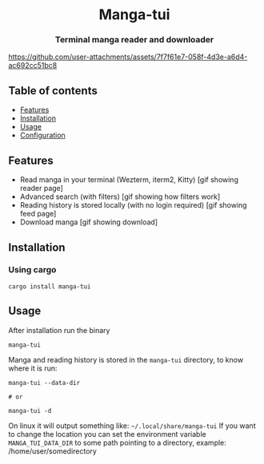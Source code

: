 <h1 align="center">
<strong>Manga-tui </strong>
</h1>

<h3 align="center">
    Terminal manga reader and downloader
</h3>

<p align="center">

https://github.com/user-attachments/assets/7f7f61e7-058f-4d3e-a6d4-ac692cc51bc8
    
</p>




## Table of contents

- [Features](#features)
- [Installation](#installation)
- [Usage](#usage)
- [Configuration](#configuration)

## Features

- Read manga in your terminal (Wezterm, iterm2, Kitty)
[gif showing reader page]
- Advanced search (with filters)
[gif showing how filters work]
- Reading history is stored locally (with no login required)
[gif showing feed page]
- Download manga
[gif showing download]

## Installation

### Using cargo

```shell
cargo install manga-tui
```


## Usage

After installation run the binary

```shell
manga-tui
```

Manga and reading history is stored in the `manga-tui` directory, to know where it is run: 


```shell
manga-tui --data-dir 

# or

manga-tui -d
```

On linux it will output something like: `~/.local/share/manga-tui`
If you want to change the location you can set the environment variable `MANGA_TUI_DATA_DIR` to some path pointing to a directory, example: /home/user/somedirectory 

